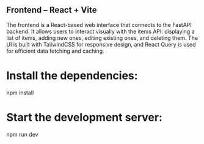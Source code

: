 ## Frontend – React + Vite
The frontend is a React-based web interface that connects to the FastAPI backend. It allows users to interact visually with the items API: displaying a list of items, adding new ones, editing existing ones, and deleting them. The UI is built with TailwindCSS for responsive design, and React Query is used for efficient data fetching and caching.

# Install the dependencies:
npm install

# Start the development server:
npm run dev